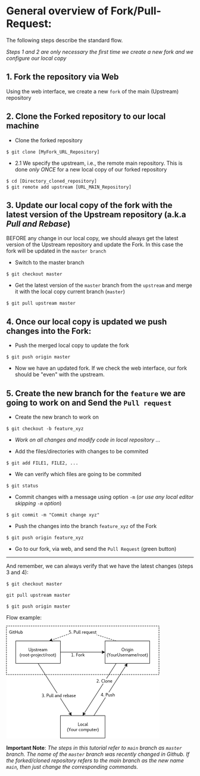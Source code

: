 # General overview of Fork/Pull-Request:

The following steps describe the standard flow.

*Steps 1 and 2 are only necessary the first time we create a new fork and we configure our local copy*
## 1. Fork the repository via Web 
Using the web interface, we create a new `fork` of the main (Upstream) repository

## 2. Clone the Forked repository to our local machine
* Clone the forked repository
```
$ git clone [MyFork_URL_Repository]
```

* 2.1 We specify the upstream, i.e., the remote main repository. This is done *only ONCE* for a new local copy of our forked repository
```
$ cd [Directory_cloned_repository]
$ git remote add upstream [URL_MAIN_Repository]
```

## 3. Update our local copy of the fork with the latest version of the Upstream repository (a.k.a *Pull and Rebase*)

BEFORE any change in our local copy, we should always get the latest version of the Upstream repository and update the Fork. In this case the fork will be updated in the `master branch`

* Switch to the master branch
```
$ git checkout master
```

* Get the latest version of the `master` branch from the `upstream` and merge it with the local copy current branch (`master`)
```
$ git pull upstream master
```


## 4. Once our local copy is updated we push changes into the Fork:
* Push the merged local copy to update the fork
```
$ git push origin master
```
* Now we have an updated fork. If we check the web interface, our fork should be "even" with the upstream.

## 5. Create the new branch for the `feature` we are going to work on and Send the `Pull request`

* Create the new branch to work on
```
$ git checkout -b feature_xyz 
```

* *Work on all changes and modify code in local repository ...*


* Add the files/directories with changes to be commited
```
$ git add FILE1, FILE2, ...
```

* We can verify which files are going to be commited
```
$ git status
```

* Commit changes with a message using option `-m` (*or use any local editor skipping `-m` option*)
```
$ git commit -m "Commit change xyz"
```


* Push the changes into the branch `feature_xyz` of the Fork
```
$ git push origin feature_xyz
```

* Go to our fork, via web, and send the `Pull Request` (green button)
---
And remember, we can always verify that we have the latest changes (steps 3 and 4):


```
$ git checkout master
```
```
git pull upstream master
```

```
$ git push origin master
```

Flow example:

![gitflow](gitflow.png)


**Important Note**: *The steps in this tutorial refer to `main` branch as `master` branch. The name of the `master` branch was recently changed in Github. If the forked/cloned repository refers to the main branch as the new name `main`, then just change the corresponding commands.*


